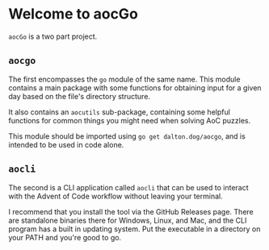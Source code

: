 # Welcome to aocGo

`aocGo` is a two part project. 

## `aocgo`

The first encompasses the `go` module of the same name. This module contains a main package with some functions for obtaining input for a given day based on the file's directory structure.  

It also contains an `aocutils` sub-package, containing some helpful functions for common things you might need when solving AoC puzzles.

This module should be imported using `go get dalton.dog/aocgo`, and is intended to be used in code alone.

## `aocli`

The second is a CLI application called `aocli` that can be used to interact with the Advent of Code workflow without leaving your terminal.

I recommend that you install the tool via the GitHub Releases page. There are standalone binaries there for Windows, Linux, and Mac, and the CLI program has a built in updating system. Put the executable in a directory on your PATH and you're good to go.
